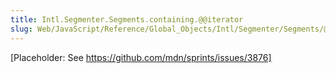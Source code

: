 ```yaml
---
title: Intl.Segmenter.Segments.containing.@@iterator
slug: Web/JavaScript/Reference/Global_Objects/Intl/Segmenter/Segments/@@iterator
---
```

\[Placeholder: See https://github.com/mdn/sprints/issues/3876]
